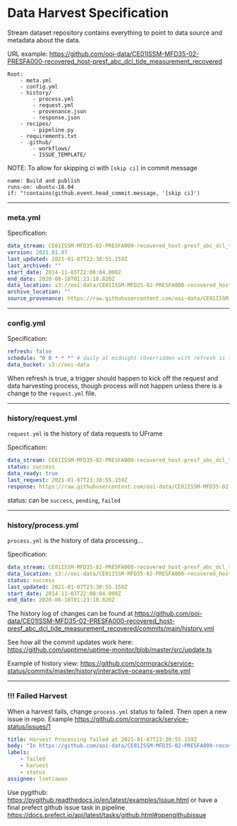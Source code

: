 # Data Harvest Specification

Stream dataset repository contains everything to point to data source and metadata about the data.

URL example: https://github.com/ooi-data/CE01ISSM-MFD35-02-PRESFA000-recovered_host-presf_abc_dcl_tide_measurement_recovered

```
Root:
    - meta.yml
    - config.yml
    - history/
        - process.yml
        - request.yml
        - provenance.json
        - response.json
    - recipes/
        - pipeline.py
    - requirements.txt
    - .github/
        - workflows/
        - ISSUE_TEMPLATE/
```

NOTE: To allow for skipping ci with `[skip ci]` in commit message
```
name: Build and publish
runs-on: ubuntu-18.04
if: "!contains(github.event.head_commit.message, '[skip ci]')
```

---
### meta.yml

Specification:

```yaml
data_stream: CE01ISSM-MFD35-02-PRESFA000-recovered_host-presf_abc_dcl_tide_measurement_recovered
version: 2021.01.07
last_updated: 2021-01-07T23:30:55.159Z
last_archived: ""
start_date: 2014-11-03T22:08:04.000Z
end_date: 2020-08-18T01:23:18.820Z
data_location: s3://ooi-data/CE01ISSM-MFD35-02-PRESFA000-recovered_host-presf_abc_dcl_tide_measurement_recovered
archive_location: ""
source_provenance: https://raw.githubusercontent.com/ooi-data/CE01ISSM-MFD35-02-PRESFA000-recovered_host-presf_abc_dcl_tide_measurement_recovered/main/history/provenance.json
```

---
### config.yml

Specification:

```yaml
refresh: false
schedule: "0 0 * * *" # daily at midnight (Overridden with refresh is true)
data_bucket: s3://ooi-data
```

When refresh is true, a trigger should happen to kick off the request and data harvesting process, though process will not happen unless there is a change to the `request.yml` file.

---
### history/request.yml

`request.yml` is the history of data requests to UFrame

Specification:

```yaml
data_stream: CE01ISSM-MFD35-02-PRESFA000-recovered_host-presf_abc_dcl_tide_measurement_recovered
status: success
data_ready: true
last_request: 2021-01-07T23:30:55.159Z
response: https://raw.githubusercontent.com/ooi-data/CE01ISSM-MFD35-02-PRESFA000-recovered_host-presf_abc_dcl_tide_measurement_recovered/main/history/response.json
```

status: can be `success`, `pending`, `failed`

---
### history/process.yml

`process.yml` is the history of data processing...

Specification:

```yaml
data_stream: CE01ISSM-MFD35-02-PRESFA000-recovered_host-presf_abc_dcl_tide_measurement_recovered
data_location: s3://ooi-data/CE01ISSM-MFD35-02-PRESFA000-recovered_host-presf_abc_dcl_tide_measurement_recovered
status: success
last_updated: 2021-01-07T23:30:55.159Z
start_date: 2014-11-03T22:08:04.000Z
end_date: 2020-08-18T01:23:18.820Z
```

The history log of changes can be found at https://github.com/ooi-data/CE01ISSM-MFD35-02-PRESFA000-recovered_host-presf_abc_dcl_tide_measurement_recovered/commits/main/history.yml

See how all the commit updates work here: https://github.com/upptime/uptime-monitor/blob/master/src/update.ts

Example of history view: https://github.com/cormorack/service-status/commits/master/history/interactive-oceans-website.yml

---
### !!! Failed Harvest
When a harvest fails, change `process.yml` status to failed. Then open a new issue in repo.
Example https://github.com/cormorack/service-status/issues/1

```yaml
title: Harvest Processing failed at 2021-01-07T23:30:55.159Z
body: "In https://github.com/ooi-data/CE01ISSM-MFD35-02-PRESFA000-recovered_host-presf_abc_dcl_tide_measurement_recovered/commit/5b8c9615c06dc909091011948999a3c385db8c39. Harvest failed. {exception here}"
labels:
    - failed
    - harvest
    - status
assignee: lsetiawan
```

Use pygithub: https://pygithub.readthedocs.io/en/latest/examples/Issue.html
or have a final prefect github issue task in pipeline https://docs.prefect.io/api/latest/tasks/github.html#opengithubissue
